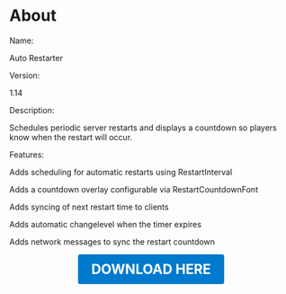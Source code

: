 # About

Name:

Auto Restarter

Version:

1.14

Description:

Schedules periodic server restarts and displays a countdown so players know when the restart will occur.

Features:

Adds scheduling for automatic restarts using RestartInterval

Adds a countdown overlay configurable via RestartCountdownFont

Adds syncing of next restart time to clients

Adds automatic changelevel when the timer expires

Adds network messages to sync the restart countdown

<p align="center"><a href="https://github.com/LiliaFramework/Modules/raw/refs/heads/gh-pages/autorestarter.zip" style="display:inline-block;padding:12px 24px;font-size:1.5rem;font-weight:bold;text-decoration:none;color:#fff;background-color:var(--md-primary-fg-color,#007acc);border-radius:4px;">DOWNLOAD HERE</a></p>